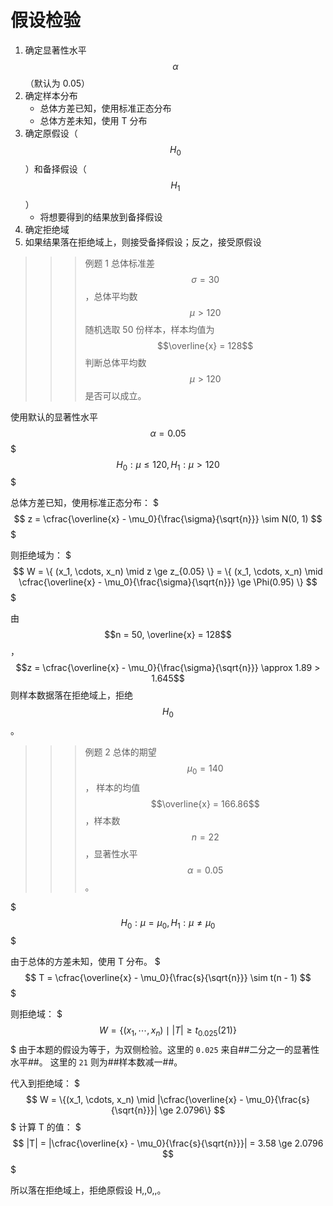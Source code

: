 # 假设检验

1. 确定显著性水平 $$\alpha$$（默认为 0.05）
2. 确定样本分布
    - 总体方差已知，使用标准正态分布
    - 总体方差未知，使用 T 分布
3. 确定原假设（$$H_0$$）和备择假设（$$H_1$$）
    - 将想要得到的结果放到备择假设
4. 确定拒绝域
5. 如果结果落在拒绝域上，则接受备择假设；反之，接受原假设

>>>例题 1
总体标准差 $$\sigma = 30$$，总体平均数 $$\mu > 120$$
随机选取 50 份样本，样本均值为 $$\overline{x} = 128$$
判断总体平均数 $$\mu > 120$$ 是否可以成立。

使用默认的显著性水平 $$\alpha = 0.05$$
$$$
H_0: \mu \le 120, H_1: \mu > 120
$$$

总体方差已知，使用标准正态分布：
$$$
z = \cfrac{\overline{x} - \mu_0}{\frac{\sigma}{\sqrt{n}}} \sim N(0, 1)
$$$

则拒绝域为：
$$$
W = \{
(x_1, \cdots, x_n) \mid z \ge z_{0.05}
\}
= \{
(x_1, \cdots, x_n) \mid \cfrac{\overline{x} - \mu_0}{\frac{\sigma}{\sqrt{n}}} \ge \Phi(0.95)
\}
$$$

由 $$n = 50, \overline{x} = 128$$，$$z = \cfrac{\overline{x} - \mu_0}{\frac{\sigma}{\sqrt{n}}} \approx 1.89 > 1.645$$
则样本数据落在拒绝域上，拒绝 $$H_0$$。
>>>

>>>例题 2
总体的期望 $$\mu_0 = 140$$，
样本的均值 $$\overline{x} = 166.86$$，样本数 $$n = 22$$，显著性水平 $$\alpha = 0.05$$。

$$$
H_0: \mu = \mu_0, H_1: \mu \neq \mu_0
$$$

由于总体的方差未知，使用 T 分布。
$$$
T = \cfrac{\overline{x} - \mu_0}{\frac{s}{\sqrt{n}}} \sim t(n - 1)
$$$

则拒绝域：
$$$
W = \{(x_1, \cdots, x_n) \mid |T| \ge t_{0.025}(21)\}
$$$
由于本题的假设为等于，为双侧检验。这里的 ``0.025`` 来自##二分之一的显著性水平##。
这里的 ``21`` 则为##样本数减一##。

代入到拒绝域：
$$$
W = \{(x_1, \cdots, x_n) \mid |\cfrac{\overline{x} - \mu_0}{\frac{s}{\sqrt{n}}}| \ge 2.0796\}
$$$
计算 T 的值：
$$$
|T| = |\cfrac{\overline{x} - \mu_0}{\frac{s}{\sqrt{n}}}| = 3.58 \ge 2.0796
$$$

所以落在拒绝域上，拒绝原假设 H,,0,,。
>>>
